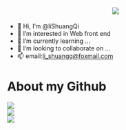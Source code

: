 <h1 align="center" style="border-bottom-width: 0px;"> <a href="https://sunguoqi.com/"> <img src="https://readme-typing-svg.herokuapp.com/?lines=Welcome！;祝您开心！&center=true&size=27"> </a> </h1>

- 👋 Hi, I’m @liShuangQi
- 👀 I’m interested in Web front end
- 🌱 I’m currently learning ...
- 💞️ I’m looking to collaborate on ...
- 📫 email:li_shuangq@foxmail.com
  
# About my Github

<div align="left"> <img src="https://github-readme-stats.vercel.app/api/top-langs/?username=lishuangQ&layout=compact" /> </div>

<div align="left"> <img src="https://github-readme-stats.vercel.app/api?username=lishuangQ&theme=default&show_icons=true" /> </div>

<div align="left"> <img src="https://activity-graph.herokuapp.com/graph?username=lishuangQ&theme=xcode" /> </div>


<!---
liShuangQ/liShuangQ is a ✨ special ✨ repository because its `README.md` (this file) appears on your GitHub profile.
You can click the Preview link to take a look at your changes.
--->
